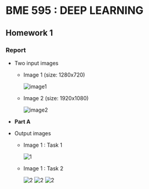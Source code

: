 # BME 595 : DEEP LEARNING
## Homework 1

### Report 

* Two input images

  * Image 1 (size: 1280x720)
  
    ![image1](https://user-images.githubusercontent.com/31314634/29886066-db67db98-8d86-11e7-8f87-54fab83f83e6.jpg)
  
  * Image 2 (size: 1920x1080)
  
    ![image2](https://user-images.githubusercontent.com/31314634/29886069-db826e90-8d86-11e7-87bd-0db5a04ddb21.jpg)


* **Part A**

* Output images
 
  * Image 1 : Task 1 

    ![1](https://user-images.githubusercontent.com/31314634/29886064-db677a0e-8d86-11e7-91c0-334e19e25763.jpg)
    
    
  * Image 1 : Task 2

    ![2](https://user-images.githubusercontent.com/31314634/29886063-db6713f2-8d86-11e7-8397-404930ea9c9a.jpg)
    ![2](https://user-images.githubusercontent.com/31314634/29886067-db695112-8d86-11e7-8013-4ed48e741eab.jpg)
    ![2](https://user-images.githubusercontent.com/31314634/29886068-db7ba09c-8d86-11e7-9f02-39898ad7ee47.jpg)
